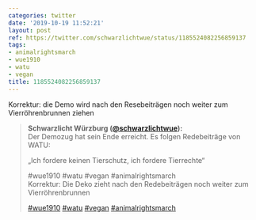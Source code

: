 ```yaml
---
categories: twitter
date: '2019-10-19 11:52:21'
layout: post
ref: https://twitter.com/schwarzlichtwue/status/1185524082256859137
tags:
- animalrightsmarch
- wue1910
- watu
- vegan
title: 1185524082256859137
---
```

Korrektur: die Demo wird nach den Resebeiträgen noch weiter zum Vierröhrenbrunnen ziehen 
> <b>Schwarzlicht Würzburg ([@schwarzlichtwue](https://twitter.com/schwarzlichtwue)):</b>  
>Der Demozug hat sein Ende erreicht. Es folgen Redebeiträge von WATU:  
>  
>  
>  
>„Ich fordere keinen Tierschutz, ich fordere Tierrechte“  
>  
>#wue1910 #watu #vegan #animalrightsmarch    
>Korrektur: Die Deko zieht nach den Redebeiträgen noch weiter zum Vierröhrenbrunnen  
>  
>[#wue1910](/t/wue1910) [#watu](/t/watu) [#vegan](/t/vegan) [#animalrightsmarch](/t/animalrightsmarch)   

